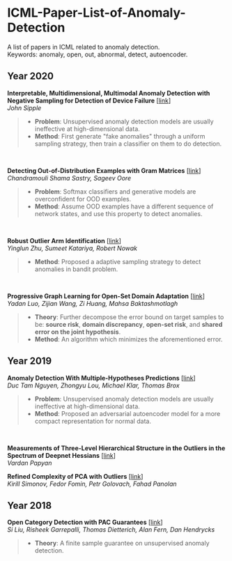 # ICML-Paper-List-of-Anomaly-Detection
A list of papers in ICML related to anomaly detection.  
Keywords: anomaly, open, out, abnormal, detect, autoencoder.

## Year 2020
**Interpretable, Multidimensional, Multimodal Anomaly Detection with Negative Sampling for Detection of Device Failure** [[link](https://icml.cc/virtual/2020/poster/6171)]    
*John Sipple*  
> - **Problem**: Unsupervised anomaly detection models are usually ineffective at high-dimensional data.
> - **Method**: First generate "fake anomalies" through a uniform sampling strategy, then train a classifier on them to do detection.

<br>  

**Detecting Out-of-Distribution Examples with Gram Matrices** [[link](https://icml.cc/virtual/2020/poster/6703)]    
*Chandramouli Shama Sastry, Sageev Oore*   
> - **Problem**: Softmax classifiers and generative models are overconfident for OOD examples.
> - **Method**: Assume OOD examples have a different sequence of network states, and use this property to detect anomalies.

<br>

**Robust Outlier Arm Identification** [[link](https://icml.cc/virtual/2020/poster/5992)]    
*Yinglun Zhu, Sumeet Katariya, Robert Nowak*    
> - **Method**: Proposed a adaptive sampling strategy to detect anomalies in bandit problem.

<br>



**Progressive Graph Learning for Open-Set Domain Adaptation** [[link](https://icml.cc/virtual/2020/poster/5782)]  
*Yadan Luo, Zijian Wang, Zi Huang, Mahsa Baktashmotlagh*
> - **Theory**: Further decompose the error bound on target samples to be: **source risk**, **domain discrepancy**, **open-set risk**, and **shared error on the joint hypothesis**.
> - **Method**: An algorithm which minimizes the aforementioned error.  

## Year 2019
**Anomaly Detection With Multiple-Hypotheses Predictions** [[link](http://proceedings.mlr.press/v97/nguyen19b.html)]    
*Duc Tam Nguyen, Zhongyu Lou, Michael Klar, Thomas Brox*   
> - **Problem**: Unsupervised anomaly detection models are usually ineffective at high-dimensional data.
> - **Method**: Proposed an adversarial autoencoder model for a more compact representation for normal data.

<br>

**Measurements of Three-Level Hierarchical Structure in the Outliers in the Spectrum of Deepnet Hessians** [[link]()]    
*Vardan Papyan*     

**Refined Complexity of PCA with Outliers** [[link](http://proceedings.mlr.press/v97/simonov19a/simonov19a.pdf)]    
*Kirill Simonov, Fedor Fomin, Petr Golovach, Fahad Panolan*   

## Year 2018
**Open Category Detection with PAC Guarantees** [[link](https://icml.cc/Conferences/2018/Schedule?showEvent=2115)]    
*Si Liu, Risheek Garrepalli, Thomas Dietterich, Alan Fern, Dan Hendrycks*    
> - **Theory**: A finite sample guarantee on unsupervised anomaly detection.
   

